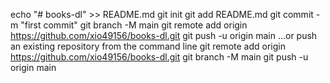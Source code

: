 echo "# books-dl" >> README.md
git init
git add README.md
git commit -m "first commit"
git branch -M main
git remote add origin https://github.com/xio49156/books-dl.git
git push -u origin main
…or push an existing repository from the command line
git remote add origin https://github.com/xio49156/books-dl.git
git branch -M main
git push -u origin main
